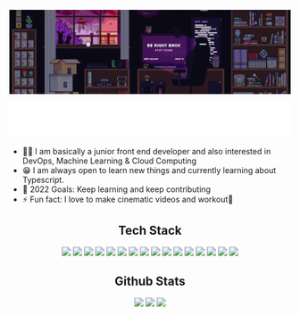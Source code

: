 <p align="center">
  <img src="/preview.gif" align="center" valign="center"/>
</p>
<p align="center">
    <img src="/img/CodeIntro.svg"/>
</p>

- 👨‍💻 I am basically a junior front end developer and also interested in DevOps, Machine Learning & Cloud Computing
- 😁 I am always open to learn new things and currently learning about Typescript.
- 🥅 2022 Goals: Keep learning and keep contributing
- ⚡ Fun fact: I love to make cinematic videos and workout🦾


<h2 align="center">Tech Stack</h2>
<p align="center">
  <img src="https://img.shields.io/badge/NPM-%23000000.svg?style=for-the-badge&logo=npm&logoColor=white"/> 
  <img src="https://img.shields.io/badge/javascript-%23323330.svg?style=for-the-badge&logo=javascript&logoColor=%23F7DF1E"/> 
  <img src="https://img.shields.io/badge/react-%2320232a.svg?style=for-the-badge&logo=react&logoColor=%2361DAFB"/> 
  <img src="https://img.shields.io/badge/TypeScript-007ACC?style=for-the-badge&logo=typescript&logoColor=white"/>
  <img src="https://img.shields.io/badge/styled--components-DB7093?style=for-the-badge&logo=styled-components&logoColor=white"/>
  <img src="https://img.shields.io/badge/SASS-hotpink.svg?style=for-the-badge&logo=SASS&logoColor=white"/> 
  <img src="https://img.shields.io/badge/Babel-F9DC3e?style=for-the-badge&logo=babel&logoColor=black"/>
  <img src="https://img.shields.io/badge/java-%23ED8B00.svg?style=for-the-badge&logo=java&logoColor=white"/> 
  <img src="https://img.shields.io/badge/c%23-%23239120.svg?style=for-the-badge&logo=c-sharp&logoColor=white"/> 
  <img src="https://img.shields.io/badge/python-3670A0?style=for-the-badge&logo=python&logoColor=ffdd54"/> 
  <img src="https://img.shields.io/badge/Xamarin-3199DC?style=for-the-badge&logo=xamarin&logoColor=white"/> 
  <img src="https://img.shields.io/badge/mysql-%2300f.svg?style=for-the-badge&logo=mysql&logoColor=white"/> 
  <img src="https://img.shields.io/badge/MariaDB-003545?style=for-the-badge&logo=mariadb&logoColor=white"/> 
  <img src="https://img.shields.io/badge/Adobe%20XD-470137?style=for-the-badge&logo=Adobe%20XD&logoColor=#FF61F6"/> 
  <img src="https://img.shields.io/badge/Framer-black?style=for-the-badge&logo=framer&logoColor=blue"/> 	
  <img src="https://img.shields.io/badge/figma-%23F24E1E.svg?style=for-the-badge&logo=figma&logoColor=white"/>
</p>


<h2 align="center">Github Stats</h2>
<p align="center">
  <img src="https://github-readme-stats.vercel.app/api?username=Nekuso&show_icons=true&theme=radical" width ="45%"/>
  <img src="https://github-readme-stats.vercel.app/api/top-langs/?username=Nekuso&layout=compact&theme=radical" width ="40%"/>
  <img src="https://github-readme-streak-stats.herokuapp.com/?user=Nekuso&theme=radical" />
</p>
